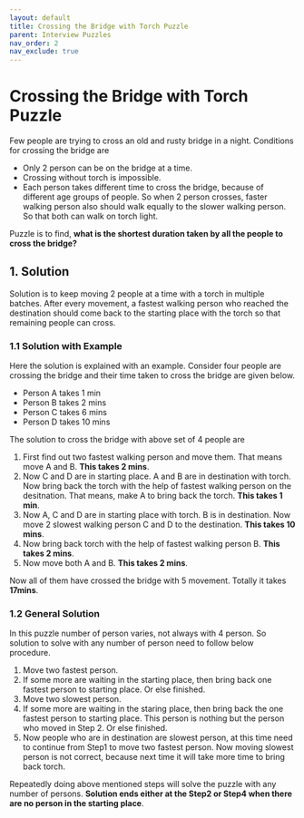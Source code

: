 ```yaml
---
layout: default
title: Crossing the Bridge with Torch Puzzle
parent: Interview Puzzles
nav_order: 2
nav_exclude: true
---
```


# Crossing the Bridge with Torch Puzzle
Few people are trying to cross an old and rusty bridge in a night. Conditions
for crossing the bridge are
- Only 2 person can be on the bridge at a time.
- Crossing without torch is impossible.
- Each person takes different time to cross the bridge, because of different
age groups of people. So when 2 person crosses, faster walking person also
should walk equally to the slower walking person. So that both can walk on torch
light.

Puzzle is to find, **what is the shortest duration taken by all the people to
cross the bridge?**

## 1. Solution
Solution is to keep moving 2 people at a time with a torch in multiple batches.
After every movement, a fastest walking person who reached the destination
should come back to the starting place with the torch so that remaining people
can cross.

### 1.1 Solution with Example
Here the solution is explained with an example.
Consider four people are crossing the bridge and their time taken
to cross the bridge are given below.
- Person A takes 1 min
- Person B takes 2 mins
- Person C takes 6 mins
- Person D takes 10 mins

The solution to cross the bridge with above set of 4 people are
1. First find out two fastest walking person and move them. That means move A
and B. **This takes 2 mins**.
2. Now C and D are in starting place. A and B are in destination with torch.
Now bring back the torch with the help of fastest walking person on the
desitnation. That means, make A to bring back the torch. **This takes 1 min**.
3. Now A, C and D are in starting place with torch. B is in destination.
Now move 2 slowest walking person C and D to the destination. **This takes 10
mins**.
4. Now bring back torch with the help of fastest walking person B. **This takes
2 mins**.
5. Now move both A and B. **This takes 2 mins**.

Now all of them have crossed the bridge with 5 movement. Totally it takes
**17mins**.

### 1.2 General Solution
In this puzzle number of person varies, not always with 4 person. So solution
to solve with any number of person need to follow below procedure.
1. Move two fastest person.
2. If some more are waiting in the starting place, then bring back one fastest
person to starting place. Or else finished.
3. Move two slowest person.
4. If some more are waiting in the staring place, then bring back the one
fastest person to starting place. This person is nothing but the person who
moved in Step 2. Or else finished.
5. Now people who are in destination are slowest person, at this time need to
continue from Step1 to move two fastest person. Now moving slowest person is
not correct, because next time it will take more time to bring back torch.

Repeatedly doing above mentioned steps will solve the puzzle with any number of
persons. **Solution ends either at the Step2 or Step4 when there are no person
in the starting place**.
